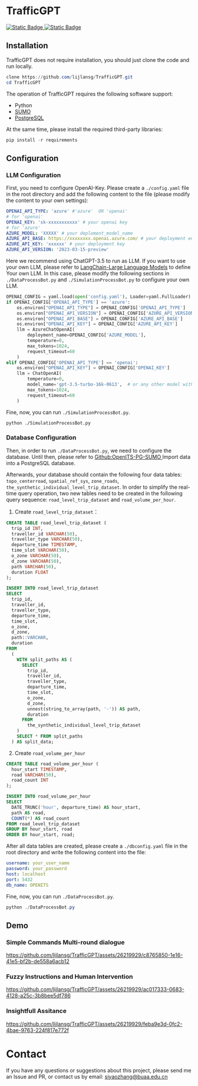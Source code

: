 # TrafficGPT

[![Static Badge](https://img.shields.io/badge/Readme-English-blue)
](https://github.com/lijlansg/TrafficGPT/tree/main)[![Static Badge](https://img.shields.io/badge/Readme-Chinese-red)
](https://github.com/lijlansg/TrafficGPT/blob/main/readme.zh.md)

## Installation

TrafficGPT does not require installation, you should just clone the code and run locally.

```Powershell
clone https://github.com/lijlansg/TrafficGPT.git
cd TrafficGPT
```

The operation of TrafficGPT requires the following software support:

- Python
- [SUMO](https://sumo.dlr.de/docs/Downloads.php)
- [PostgreSQL](https://www.postgresql.org/download/)

At the same time, please install the required third-party libraries:

```Powershell
pip install -r requirements
```

## Configuration

### LLM Configuration

First, you need to configure OpenAI-Key. Please create a `./config.yaml` file in the root directory and add the following content to the file (please modify the content to your own settings):

```yaml
OPENAI_API_TYPE: 'azure' #'azure'  OR 'openai'
# for 'openai'
OPENAI_KEY: 'sk-xxxxxxxxxxx' # your openai key
# for 'azure'
AZURE_MODEL: 'XXXXX' # your deploment_model_name 
AZURE_API_BASE: https://xxxxxxxx.openai.azure.com/ # your deployment endpoint
AZURE_API_KEY: 'xxxxxx' # your deployment key
AZURE_API_VERSION: '2023-03-15-preview'
```

Here we recommend using ChatGPT-3.5 to run as LLM. If you want to use your own LLM, please refer to [LangChain-Large Language Models](https://python.langchain.com/docs/modules/model_io/models/) to define Your own LLM. In this case, please modify the following sections in `./DataProcessBot.py` and `./SimulationProcessBot.py` to configure your own LLM.

```Python
OPENAI_CONFIG = yaml.load(open('config.yaml'), Loader=yaml.FullLoader)
if OPENAI_CONFIG['OPENAI_API_TYPE'] == 'azure':
    os.environ["OPENAI_API_TYPE"] = OPENAI_CONFIG['OPENAI_API_TYPE']
    os.environ["OPENAI_API_VERSION"] = OPENAI_CONFIG['AZURE_API_VERSION']
    os.environ["OPENAI_API_BASE"] = OPENAI_CONFIG['AZURE_API_BASE']
    os.environ["OPENAI_API_KEY"] = OPENAI_CONFIG['AZURE_API_KEY']
    llm = AzureChatOpenAI(
        deployment_name=OPENAI_CONFIG['AZURE_MODEL'],
        temperature=0,
        max_tokens=1024,
        request_timeout=60
    )
elif OPENAI_CONFIG['OPENAI_API_TYPE'] == 'openai':
    os.environ["OPENAI_API_KEY"] = OPENAI_CONFIG['OPENAI_KEY']
    llm = ChatOpenAI(
        temperature=0,
        model_name='gpt-3.5-turbo-16k-0613',  # or any other model with 8k+ context
        max_tokens=1024,
        request_timeout=60
    )
```

Fine, now, you can run `./SimulationProcessBot.py`.

```Powershel
python ./SimulationProcessBot.py
```

### Database Configuration

Then, in order to run `./DataProcessBot.py`, we need to configure the database. Until then, please refer to [Github:OpenITS-PG-SUMO
](https://github.com/Fdarco/OpenITS-PG-SUMO) Import data into a PostgreSQL database.

Afterwards, your database should contain the following four data tables: `topo_centerroad`, `spatial_ref_sys`, `zone_roads`, `the_synthetic_individual_level_trip_dataset`.
In order to simplify the real-time query operation, two new tables need to be created in the following query sequence: `road_level_trip_dataset` and `road_volume_per_hour`.

1. Create `road_level_trip_dataset`：
```sql
CREATE TABLE road_level_trip_dataset (
  trip_id INT,
  traveller_id VARCHAR(50),
  traveller_type VARCHAR(50),
  departure_time TIMESTAMP,
  time_slot VARCHAR(50),
  o_zone VARCHAR(50),
  d_zone VARCHAR(50),
  path VARCHAR(50),
  duration FLOAT
);

INSERT INTO road_level_trip_dataset
SELECT
  trip_id,
  traveller_id,
  traveller_type,
  departure_time,
  time_slot,
  o_zone,
  d_zone,
  path::VARCHAR, 
  duration
FROM
  (
    WITH split_paths AS (
      SELECT
        trip_id,
        traveller_id,
        traveller_type,
        departure_time,
        time_slot,
        o_zone,
        d_zone,
        unnest(string_to_array(path, '-')) AS path,
        duration
      FROM
        the_synthetic_individual_level_trip_dataset
    )
    SELECT * FROM split_paths
  ) AS split_data;
```
2. Create `road_volume_per_hour`
```sql
CREATE TABLE road_volume_per_hour (
  hour_start TIMESTAMP,
  road VARCHAR(50),
  road_count INT
);

INSERT INTO road_volume_per_hour
SELECT
  DATE_TRUNC('hour', departure_time) AS hour_start,
  path AS road, 
  COUNT(*) AS road_count
FROM road_level_trip_dataset
GROUP BY hour_start, road
ORDER BY hour_start, road;
```

After all data tables are created, please create a `./dbconfig.yaml` file in the root directory and write the following content into the file:

```yaml
username: your_user_name
password: your_password
host: localhost
port: 5432
db_name: OPENITS
```

Fine, now, you can run `./DataProcessBot.py`.

```Powershell
python ./DataProcessBot.py
```

## Demo 

### Simple Commands Multi-round dialogue

https://github.com/lijlansg/TrafficGPT/assets/26219929/c8765850-1e16-41e5-bf2b-de558a6acb12

### Fuzzy Instructions and Human Intervention

https://github.com/lijlansg/TrafficGPT/assets/26219929/ac017333-0683-4128-a25c-3b8bee5df786

### Insightfull Assitance

https://github.com/lijlansg/TrafficGPT/assets/26219929/feba9e3d-0fc2-4bae-9763-224f817e772f

# Contact 

If you have any questions or suggestions about this project, please send me an Issue and PR, or contact us by email: siyaozhang@buaa.edu.cn